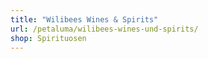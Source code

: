 ```yaml
---
title: "Wilibees Wines & Spirits"
url: /petaluma/wilibees-wines-und-spirits/
shop: Spirituosen
---
```

